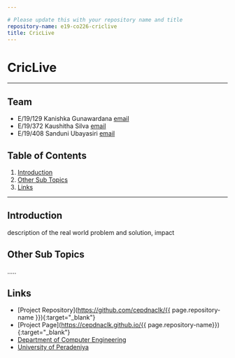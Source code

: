 ```yaml
---

# Please update this with your repository name and title
repository-name: e19-co226-criclive
title: CricLive
---
```


[comment]: # "This is the standard layout for the project, but you can clean this and use your own template"

# CricLive
---

<!-- 
This is a sample image, to show how to add images to your page. To learn more options, please refer [this](https://projects.ce.pdn.ac.lk/docs/faq/how-to-add-an-image/)

![Sample Image](./images/sample.png)
 -->

## Team
-  E/19/129 Kanishka Gunawardana [email](mailto:e19129@email.com)
-  E/19/372 Kaushitha Silva [email](mailto:e19372@email.com)
-  E/19/408 Sanduni Ubayasiri [email](mailto:e19408@email.com)


## Table of Contents
1. [Introduction](#introduction)
2. [Other Sub Topics](#other-sub-topics)
3. [Links](#links)

---

## Introduction

 description of the real world problem and solution, impact

## Other Sub Topics

.....

## Links

- [Project Repository](https://github.com/cepdnaclk/{{ page.repository-name }}){:target="_blank"}
- [Project Page](https://cepdnaclk.github.io/{{ page.repository-name}}){:target="_blank"}
- [Department of Computer Engineering](http://www.ce.pdn.ac.lk/)
- [University of Peradeniya](https://eng.pdn.ac.lk/)


[//]: # (Please refer this to learn more about Markdown syntax)
[//]: # (https://github.com/adam-p/markdown-here/wiki/Markdown-Cheatsheet)
